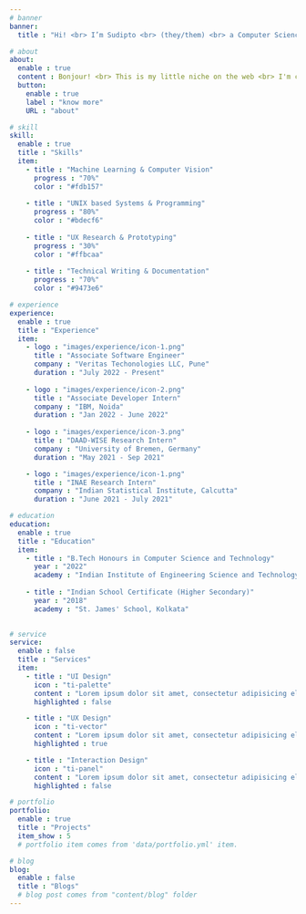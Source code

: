 ```yaml
---
# banner
banner:
  title : "Hi! <br> I’m Sudipto <br> (they/them) <br> a Computer Science Engineer"

# about
about:
  enable : true
  content : Bonjour! <br> This is my little niche on the web <br> I'm currently located in Pune, working as a Software Engineer for Veritas Technologies LLC.<br> I hail from the city of Kolkata, and have completed my Bachelors in Technology from the Indian Institute of Engineering Science and Technology, Shibpur (erstwhile BE College, Shibpur) the third oldest engineering college of my country.<br> My CV can be found [here](https://drive.google.com/file/d/1hLJ4gKrZmn7mw1BQs23JJZROXuwsMWHT/view?usp=sharing)
  button:
    enable : true
    label : "know more"
    URL : "about"

# skill
skill:
  enable : true
  title : "Skills"
  item:
    - title : "Machine Learning & Computer Vision"
      progress : "70%"
      color : "#fdb157"
      
    - title : "UNIX based Systems & Programming"
      progress : "80%"
      color : "#bdecf6"
      
    - title : "UX Research & Prototyping"
      progress : "30%"
      color : "#ffbcaa"
      
    - title : "Technical Writing & Documentation"
      progress : "70%"
      color : "#9473e6"

# experience
experience:
  enable : true
  title : "Experience"
  item: 
    - logo : "images/experience/icon-1.png"
      title : "Associate Software Engineer"
      company : "Veritas Techonologies LLC, Pune"
      duration : "July 2022 - Present"
      
    - logo : "images/experience/icon-2.png"
      title : "Associate Developer Intern"
      company : "IBM, Noida"
      duration : "Jan 2022 - June 2022"
      
    - logo : "images/experience/icon-3.png"
      title : "DAAD-WISE Research Intern"
      company : "University of Bremen, Germany"
      duration : "May 2021 - Sep 2021"

    - logo : "images/experience/icon-1.png"
      title : "INAE Research Intern"
      company : "Indian Statistical Institute, Calcutta"
      duration : "June 2021 - July 2021"

# education
education:
  enable : true
  title : "Education"
  item:
    - title : "B.Tech Honours in Computer Science and Technology"
      year : "2022"
      academy : "Indian Institute of Engineering Science and Technology, Shibpur"
      
    - title : "Indian School Certificate (Higher Secondary)"
      year : "2018"
      academy : "St. James' School, Kolkata"
      

# service
service:
  enable : false
  title : "Services"
  item:
    - title : "UI Design"
      icon : "ti-palette"
      content : "Lorem ipsum dolor sit amet, consectetur adipisicing elit, sed do eiusmod tempor incididunt ut labore et dolore magna aliqua."
      highlighted : false

    - title : "UX Design"
      icon : "ti-vector"
      content : "Lorem ipsum dolor sit amet, consectetur adipisicing elit, sed do eiusmod tempor incididunt ut labore et dolore magna aliqua."
      highlighted : true

    - title : "Interaction Design"
      icon : "ti-panel"
      content : "Lorem ipsum dolor sit amet, consectetur adipisicing elit, sed do eiusmod tempor incididunt ut labore et dolore magna aliqua."
      highlighted : false

# portfolio
portfolio:
  enable : true
  title : "Projects"
  item_show : 5
  # portfolio item comes from 'data/portfolio.yml' item.

# blog
blog:
  enable : false
  title : "Blogs"
  # blog post comes from "content/blog" folder
---
```


